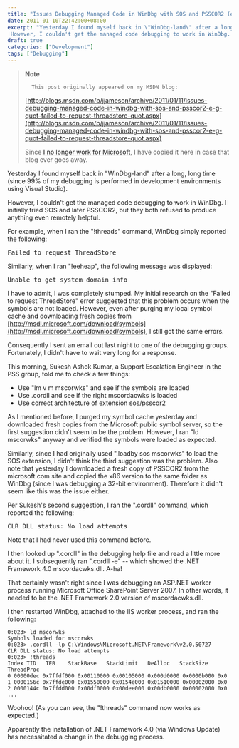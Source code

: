 ```yaml
---
title: "Issues Debugging Managed Code in WinDbg with SOS and PSSCOR2 (e.g. \"Failed to request ThreadStore\")"
date: 2011-01-10T22:42:00+08:00
excerpt: "Yesterday I found myself back in \"WinDbg-land\" after a long, long time (since 99% of my debugging is performed in development environments using Visual Studio). 
 However, I couldn't get the managed code debugging to work in WinDbg. I initially tried..."
draft: true
categories: ["Development"]
tags: ["Debugging"]
---
```


> **Note**
>
>       This post originally appeared on my MSDN blog:
>
> [http://blogs.msdn.com/b/jjameson/archive/2011/01/11/issues-debugging-managed-code-in-windbg-with-sos-and-psscor2-e-g-quot-failed-to-request-threadstore-quot.aspx](http://blogs.msdn.com/b/jjameson/archive/2011/01/11/issues-debugging-managed-code-in-windbg-with-sos-and-psscor2-e-g-quot-failed-to-request-threadstore-quot.aspx)
>
> Since
> [I no longer work for Microsoft](/blog/jjameson/2011/09/02/last-day-with-microsoft), I have copied it here in case that
> blog ever goes away.

Yesterday I found myself back in "WinDbg-land" after a long, long time (since
99% of my debugging is performed in development environments using Visual Studio).

However, I couldn't get the managed code debugging to work in WinDbg. I initially
tried SOS and later PSSCOR2, but they both refused to produce anything even
remotely helpful.

For example, when I ran the "!threads" command, WinDbg simply reported the
following:

<samp>Failed to request ThreadStore</samp>

Similarly, when I ran "!eeheap", the following message was displayed:

<samp>Unable to get system domain info</samp>

I have to admit, I was completely stumped. My initial research on the "Failed
to request ThreadStore" error suggested that this problem occurs when the symbols
are not loaded. However, even after purging my local symbol cache and downloading
fresh copies from [http://msdl.microsoft.com/download/symbols](http://msdl.microsoft.com/download/symbols),
I still got the same errors.

Consequently I sent an email out last night to one of the debugging groups.
Fortunately, I didn't have to wait very long for a response.

This morning, Sukesh Ashok Kumar, a Support Escalation Engineer in the PSS
group, told me to check a few things:

- Use "lm v m mscorwks" and see if the symbols are loaded
- Use .cordll and see if the right mscordacwks is loaded
- Use correct architecture of extension sos/psscor2

As I mentioned before, I purged my symbol cache yesterday and downloaded
fresh copies from the Microsoft public symbol server, so the first suggestion
didn't seem to be the problem. However, I ran "ld mscorwks" anyway and verified
the symbols were loaded as expected.

Similarly, since I had originally used ".loadby sos mscorwks" to load the
SOS extension, I didn't think the third suggestion was the problem. Also note
that yesterday I downloaded a fresh copy of PSSCOR2 from the microsoft.com site
and copied the x86 version to the same folder as WinDbg (since I was debugging
a 32-bit environment). Therefore it didn't seem like this was the issue either.

Per Sukesh's second suggestion, I ran the ".cordll" command, which reported
the following:

<samp>CLR DLL status: No load attempts</samp>

Note that I had never used this command before.

I then looked up ".cordll" in the debugging help file and read a little more
about it. I subsequently ran ".cordll -e" -- which showed the .NET Framework
4.0 mscordacwks.dll. A-ha!

That certainly wasn't right since I was debugging an ASP.NET worker process
running Microsoft Office SharePoint Server 2007. In other words, it needed to
be the .NET Framework 2.0 version of mscordacwks.dll.

I then restarted WinDbg, attached to the IIS worker process, and ran the
following:

```
0:023> ld mscorwks
Symbols loaded for mscorwks
0:023> .cordll -lp C:\Windows\Microsoft.NET\Framework\v2.0.50727
CLR DLL status: No load attempts
0:023> !threads
Index TID   TEB    StackBase   StackLimit   DeAlloc   StackSize   ThreadProc 
0 00000dec 0x7ffdf000 0x00110000 0x00105000 0x000d0000 0x0000b000 0x0 
1 0000156c 0x7ffde000 0x01550000 0x0154e000 0x01510000 0x00002000 0x0 
2 0000144c 0x7ffdd000 0x00df0000 0x00dee000 0x00db0000 0x00002000 0x0
...
```

Woohoo! (As you can see, the "!threads" command now works as expected.)

Apparently the installation of .NET Framework 4.0 (via Windows Update) has
necessitated a change in the debugging process.

